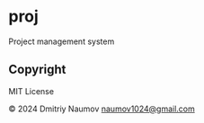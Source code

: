 # proj

Project management system

## Copyright 

MIT License

&copy; 2024 Dmitriy Naumov naumov1024@gmail.com
